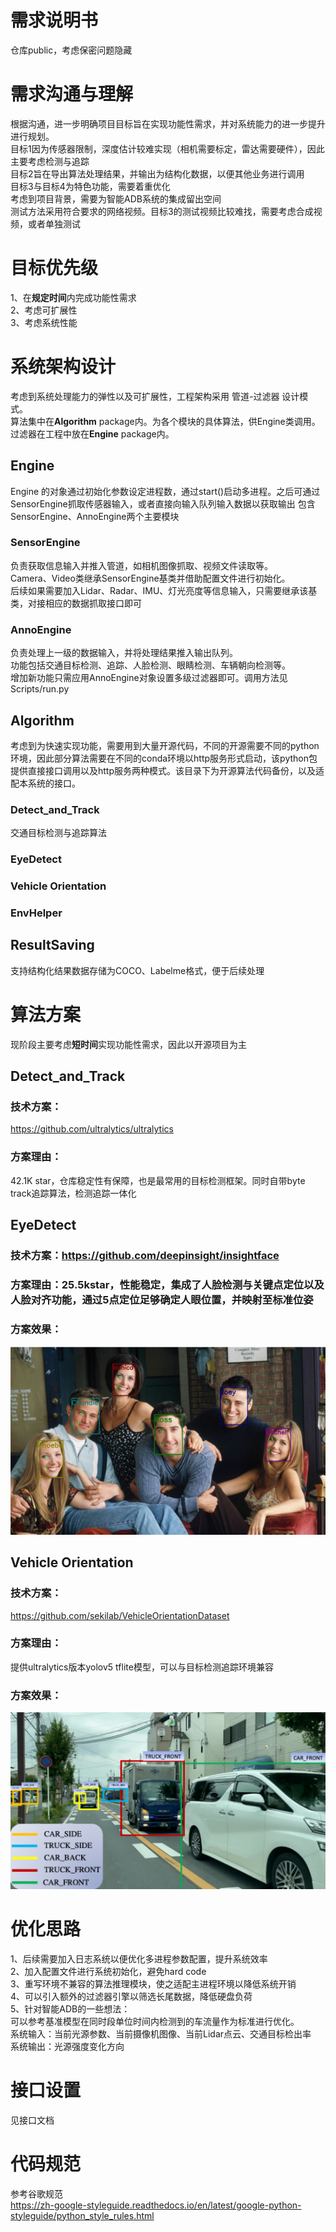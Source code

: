 # 需求说明书
仓库public，考虑保密问题隐藏

# 需求沟通与理解
根据沟通，进一步明确项目目标旨在实现功能性需求，并对系统能力的进一步提升进行规划。  
目标1因为传感器限制，深度估计较难实现（相机需要标定，雷达需要硬件），因此主要考虑检测与追踪  
目标2旨在导出算法处理结果，并输出为结构化数据，以便其他业务进行调用  
目标3与目标4为特色功能，需要着重优化  
考虑到项目背景，需要为智能ADB系统的集成留出空间  
测试方法采用符合要求的网络视频。目标3的测试视频比较难找，需要考虑合成视频，或者单独测试  

# 目标优先级
1、在**规定时间**内完成功能性需求  
2、考虑可扩展性  
3、考虑系统性能  

# 系统架构设计
考虑到系统处理能力的弹性以及可扩展性，工程架构采用 管道-过滤器 设计模式。  
算法集中在**Algorithm** package内。为各个模块的具体算法，供Engine类调用。  
过滤器在工程中放在**Engine** package内。

## Engine 
Engine 的对象通过初始化参数设定进程数，通过start()启动多进程。之后可通过SensorEngine抓取传感器输入，或者直接向输入队列输入数据以获取输出
包含SensorEngine、AnnoEngine两个主要模块   
### SensorEngine
负责获取信息输入并推入管道，如相机图像抓取、视频文件读取等。  
Camera、Video类继承SensorEngine基类并借助配置文件进行初始化。  
后续如果需要加入Lidar、Radar、IMU、灯光亮度等信息输入，只需要继承该基类，对接相应的数据抓取接口即可  
### AnnoEngine
负责处理上一级的数据输入，并将处理结果推入输出队列。  
功能包括交通目标检测、追踪、人脸检测、眼睛检测、车辆朝向检测等。  
增加新功能只需应用AnnoEngine对象设置多级过滤器即可。调用方法见Scripts/run.py  

## Algorithm 
考虑到为快速实现功能，需要用到大量开源代码，不同的开源需要不同的python环境，因此部分算法需要在不同的conda环境以http服务形式启动，该python包提供直接接口调用以及http服务两种模式。该目录下为开源算法代码备份，以及适配本系统的接口。
### Detect_and_Track
交通目标检测与追踪算法
### EyeDetect
### Vehicle Orientation
### EnvHelper

## ResultSaving
支持结构化结果数据存储为COCO、Labelme格式，便于后续处理

# 算法方案
现阶段主要考虑**短时间**实现功能性需求，因此以开源项目为主
## Detect_and_Track
### 技术方案：
https://github.com/ultralytics/ultralytics  
### 方案理由：
42.1K star，仓库稳定性有保障，也是最常用的目标检测框架。同时自带byte track追踪算法，检测追踪一体化

## EyeDetect
### 技术方案：https://github.com/deepinsight/insightface
### 方案理由：25.5kstar，性能稳定，集成了人脸检测与关键点定位以及人脸对齐功能，通过5点定位足够确定人眼位置，并映射至标准位姿
### 方案效果：
![eye_detect](imgs/vehicle_orientation.png)


## Vehicle Orientation
### 技术方案：
https://github.com/sekilab/VehicleOrientationDataset  
### 方案理由：
提供ultralytics版本yolov5 tflite模型，可以与目标检测追踪环境兼容  
### 方案效果：
![eye_detect](imgs/eye_detect.png)

# 优化思路
1、后续需要加入日志系统以便优化多进程参数配置，提升系统效率  
2、加入配置文件进行系统初始化，避免hard code  
3、重写环境不兼容的算法推理模块，使之适配主进程环境以降低系统开销  
4、可以引入额外的过滤器引擎以筛选长尾数据，降低硬盘负荷  
5、针对智能ADB的一些想法：  
可以参考基准模型在同时段单位时间内检测到的车流量作为标准进行优化。  
系统输入：当前光源参数、当前摄像机图像、当前Lidar点云、交通目标检出率  
系统输出：光源强度变化方向  


# 接口设置
见接口文档

# 代码规范
参考谷歌规范  
https://zh-google-styleguide.readthedocs.io/en/latest/google-python-styleguide/python_style_rules.html  







